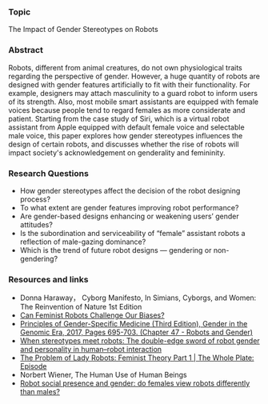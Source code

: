 ### Topic
The Impact of Gender Stereotypes on Robots
### Abstract
Robots, different from animal creatures, do not own physiological traits regarding the perspective of gender. However, a huge quantity of robots are designed with gender features artificially to fit with their functionality. For example, designers may attach masculinity to a guard robot to inform users of its strength. Also, most mobile smart assistants are equipped with female voices because people tend to regard females as more considerate and patient. Starting from the case study of Siri, which is a virtual robot assistant from Apple equipped with default female voice and selectable male voice, this paper explores how gender stereotypes influences the design of certain robots, and discusses whether the rise of robots will impact society's acknowledgement on genderality and femininity. 
### Research Questions 
- How gender stereotypes affect the decision of the robot designing process?
- To what extent are gender features improving robot performance?
- Are gender-based designs enhancing or weakening users’ gender attitudes?
- Is the subordination and serviceability of “female” assistant robots a reflection of male-gazing dominance?
- Which is the trend of future robot designs — gendering or non-gendering?
### Resources and links
- Donna Haraway， Cyborg Manifesto, In Simians, Cyborgs, and Women: The Reinvention of Nature 1st Edition
- [Can Feminist Robots Challenge Our Biases? ]( https://spectrum.ieee.org/human-robot-interaction#toggle-gdpr) 
- [Principles of Gender-Specific Medicine (Third Edition), Gender in the Genomic Era, 2017, Pages 695-703. (Chapter 47 - Robots and Gender)]( https://www.sciencedirect.com/science/article/pii/B9780128035061000425)   
- [When stereotypes meet robots: The double-edge sword of robot gender and personality in human–robot interaction]( https://www.sciencedirect.com/science/article/pii/S0747563214002921)
- [The Problem of Lady Robots: Feminist Theory Part 1 | The Whole Plate: Episode](https://www.youtube.com/watch?v=uMfV7S5hfUo)
- Norbert Wiener, The Human Use of Human Beings
- [Robot social presence and gender: do females view robots differently than males?]( https://dl.acm.org/doi/abs/10.1145/1349822.1349857) 
